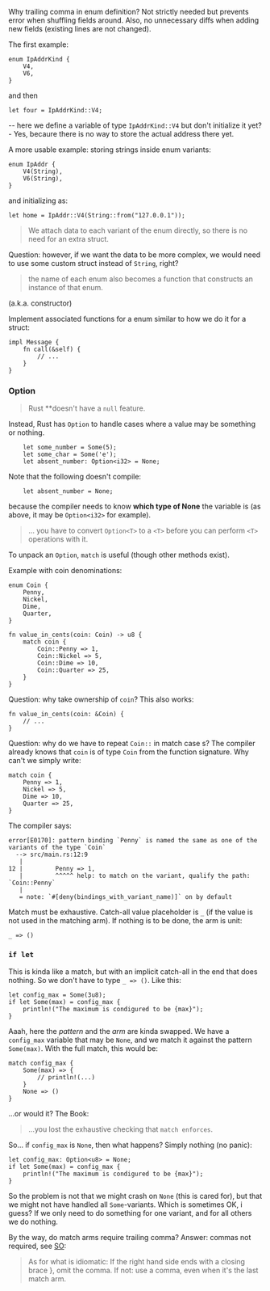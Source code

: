 Why trailing comma in enum definition? Not strictly needed but prevents error when shuffling fields around. Also, no unnecessary diffs when adding new fields (existing lines are not changed).

The first example:
```
enum IpAddrKind {
	V4,
	V6,
}
```
and then
```
let four = IpAddrKind::V4;
```
-- here we define a variable of type `IpAddrKind::V4` but don't initialize it yet? - Yes, becaure there is no way to store the actual address there yet.

A more usable example: storing strings inside enum variants:
```
enum IpAddr {
	V4(String),
	V6(String),
}
```
and initializing as:
```
let home = IpAddr::V4(String::from("127.0.0.1"));
```

> We attach data to each variant of the enum directly, so there is no need for an extra struct.

Question: however, if we want the data to be more complex, we would need to use some custom struct instead of `String`, right?

> the name of each enum also becomes a function that constructs an instance of that enum.

(a.k.a. constructor)

Implement associated functions for a enum similar to how we do it for a struct:
```
impl Message {
    fn call(&self) {
        // ...
    }
}
```

### Option
> Rust **doesn't have a `null` feature.

Instead, Rust has `Option` to handle cases where a value may be something or nothing.

```
    let some_number = Some(5);
    let some_char = Some('e');
    let absent_number: Option<i32> = None;
```
Note that the following doesn't compile:
```
    let absent_number = None;
```
because the compiler needs to know **which type of None** the variable is (as above, it may be `Option<i32>` for example).

> ... you have to convert `Option<T>` to a `<T>` before you can perform `<T>` operations with it.

To unpack an `Option`, `match` is useful (though other methods exist).

Example with coin denominations:
```
enum Coin {
    Penny,
    Nickel,
    Dime,
    Quarter,
}

fn value_in_cents(coin: Coin) -> u8 {
    match coin {
        Coin::Penny => 1,
        Coin::Nickel => 5,
        Coin::Dime => 10,
        Coin::Quarter => 25,
    }
}
```

Question: why take ownership of `coin`? This also works:
```
fn value_in_cents(coin: &Coin) {
	// ...
}
```

Question: why do we have to repeat `Coin::` in match case
s? The compiler already knows that `coin` is of type `Coin` from the function signature. Why can't we simply write:
```
match coin {
	Penny => 1,
	Nickel => 5,
	Dime => 10,
	Quarter => 25,
}
```
The compiler says:
```
error[E0170]: pattern binding `Penny` is named the same as one of the variants of the type `Coin`
  --> src/main.rs:12:9
   |
12 |         Penny => 1,
   |         ^^^^^ help: to match on the variant, qualify the path: `Coin::Penny`
   |
   = note: `#[deny(bindings_with_variant_name)]` on by default
```

Match must be exhaustive. Catch-all value placeholder is `_` (if the value is not used in the matching arm). If nothing is to be done, the arm is unit:
```
_ => ()
```

### `if let`
This is kinda like a match, but with an implicit catch-all in the end that does nothing. So we don't have to type `_ => ()`. Like this:
```
let config_max = Some(3u8);
if let Some(max) = config_max {
	println!("The maximum is condigured to be {max}");
}
```

Aaah, here the _pattern_ and the _arm_ are kinda swapped. We have a `config_max` variable that may be `None`, and we match it against the pattern `Some(max)`. With the full match, this would be:
```
match config_max {
	Some(max) => {
		// println!(...)
	}
	None => ()
}
```
...or would it? The Book:
> ...you lost the exhaustive checking that `match enforces`.

So... if `config_max` is `None`, then what happens? Simply nothing (no panic):
```
let config_max: Option<u8> = None;
if let Some(max) = config_max {
	println!("The maximum is condigured to be {max}");
}
```
So the problem is not that we might crash on `None` (this is cared for), but that we might not have handled all `Some`-variants. Which is sometimes OK, i guess? If we only need to do something for one variant, and for all others we do nothing.

By the way, do match arms require trailing comma? Answer: commas not required, see [SO](https://stackoverflow.com/questions/51662829/do-rust-match-statements-require-commas):
>As for what is idiomatic:
    If the right hand side ends with a closing brace }, omit the comma.
    If not: use a comma, even when it's the last match arm.

